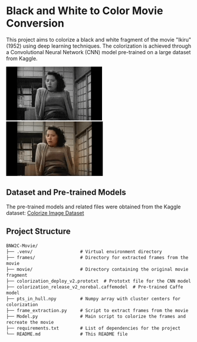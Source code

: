 # Black and White to Color Movie Conversion

This project aims to colorize a black and white fragment of the movie "Ikiru" (1952) using deep learning techniques. The colorization is achieved through a Convolutional Neural Network (CNN) model pre-trained on a large dataset from Kaggle.

![Original_movie](ikiru1952.gif)
![Colorized_movie](colorized_movie.gif)

## Dataset and Pre-trained Models

The pre-trained models and related files were obtained from the Kaggle dataset:
[Colorize Image Dataset](https://www.kaggle.com/datasets/ashishpatel26/colorise-image)

## Project Structure

```plaintext
BNW2C-Movie/
├── .venv/                  # Virtual environment directory
├── frames/                 # Directory for extracted frames from the movie
├── movie/                  # Directory containing the original movie fragment
├── colorization_deploy_v2.prototxt  # Prototxt file for the CNN model
├── colorization_release_v2_norebal.caffemodel  # Pre-trained Caffe model
├── pts_in_hull.npy         # Numpy array with cluster centers for colorization
├── frame_extraction.py     # Script to extract frames from the movie
├── Model.py                # Main script to colorize the frames and recreate the movie
├── requirements.txt        # List of dependencies for the project
└── README.md               # This README file
